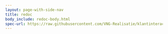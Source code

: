 ```yaml
---
layout: page-with-side-nav
title: redoc
body_include: redoc-body.html
spec-url: https://raw.githubusercontent.com/VNG-Realisatie/klantinteracties/main/docs/api_familie_x/variant1/openapi.yaml
---
```

<redoc spec-url='{{page.spec-url}}'></redoc>
